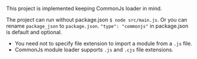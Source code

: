 This project is implemented keeping CommonJs loader in mind.

The project can run without package.json `$ node src/main.js`. Or you can rename `package_json` to `package.json`. `"type": "commonjs"` in package.json is default and optional.

* You need not to specify file extension to import a module from a `.js` file.
* CommonJs module loader supports `.js` and `.cjs` file extensions.